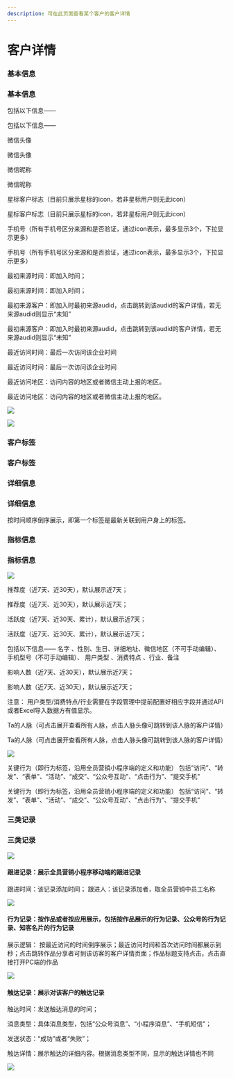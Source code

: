 ```yaml
---
description: 可在此页⾯查看某个客户的客户详情
---
```


# 客户详情

### 基本信息

### 基本信息

包括以下信息——

包括以下信息——

微信头像

微信头像

微信昵称

微信昵称

星标客户标志（⽬前只展示星标的icon，若⾮星标⽤户则⽆此icon）

星标客户标志（⽬前只展示星标的icon，若⾮星标⽤户则⽆此icon）

⼿机号（所有⼿机号区分来源和是否验证，通过icon表示，最多显示3个，下拉显示更多）

⼿机号（所有⼿机号区分来源和是否验证，通过icon表示，最多显示3个，下拉显示更多）

最初来源时间：即加⼊时间；

最初来源时间：即加⼊时间；

最初来源客户：即加⼊时最初来源audid，点击跳转到该audid的客户详情，若⽆来源audid则显示“未知” 

最初来源客户：即加⼊时最初来源audid，点击跳转到该audid的客户详情，若⽆来源audid则显示“未知” 

最近访问时间：最后一次访问该企业时间

最近访问时间：最后一次访问该企业时间

最近访问地区：访问内容的地区或者微信主动上报的地区。

最近访问地区：访问内容的地区或者微信主动上报的地区。

![](../.gitbook/assets/image%20%28177%29.png)

![](../.gitbook/assets/image%20%28177%29.png)

### 客户标签

### 客户标签

### 详细信息

### 详细信息

按时间顺序倒序展示，即第⼀个标签是最新关联到⽤户身上的标签。

### 指标信息

### 指标信息

![](../.gitbook/assets/image%20%28134%29.png)

推荐度（近7天、近30天），默认展示近7天；

推荐度（近7天、近30天），默认展示近7天；

活跃度（近7天、近30天、累计），默认展示近7天； 

活跃度（近7天、近30天、累计），默认展示近7天； 

包括以下信息—— 名字 、性别、生日、详细地址、微信地区（不可⼿动编辑）、⼿机型号（不可⼿动编辑）、 ⽤户类型 、消费特点 、⾏业、备注 

影响⼈数（近7天、近30天），默认展示近7天；

影响⼈数（近7天、近30天），默认展示近7天；

注意： ⽤户类型/消费特点/⾏业需要在字段管理中提前配置好相应字段并通过API或者Excel导⼊数据⽅有值显示。

 Ta的⼈脉（可点击展开查看所有⼈脉，点击⼈脉头像可跳转到该⼈脉的客户详情）

 Ta的⼈脉（可点击展开查看所有⼈脉，点击⼈脉头像可跳转到该⼈脉的客户详情）

![](../.gitbook/assets/image%20%28111%29.png)

 关键⾏为（即⾏为标签，沿⽤全员营销⼩程序端的定义和功能） 包括“访问”、“转发”、“表单”、“活动”、“成交”、“公众号互动”、“点击⾏为”、"提交⼿机"

 关键⾏为（即⾏为标签，沿⽤全员营销⼩程序端的定义和功能） 包括“访问”、“转发”、“表单”、“活动”、“成交”、“公众号互动”、“点击⾏为”、"提交⼿机"

### 三类记录

### 三类记录



![](../.gitbook/assets/image%20%2833%29.png)

#### 跟进记录：展示全员营销小程序移动端的跟进记录

跟进时间：该记录添加时间； 跟进⼈：该记录添加者，取全员营销中员工名称

![](../.gitbook/assets/image%20%2867%29.png)

#### 行为记录：按作品或者按应用展示，包括按作品展示的行为记录、公众号的行为记录、知客名⽚的行为记录

 展示逻辑： 按最近访问的时间倒序展示；最近访问时间和⾸次访问时间都展示到秒；点击跳转作品分享者可到该访客的客户详情⻚⾯；作品标题⽀持点击，点击直接打开PC端的作品

![](../.gitbook/assets/image%20%2897%29.png)

#### 触达记录：展示对该客户的触达记录

触达时间：发送触达消息的时间；

 消息类型：具体消息类型，包括“公众号消息”、“⼩程序消息”、“⼿机短信”； 

发送状态：“成功”或者“失败”；

 触达详情：展示触达的详细内容。根据消息类型不同，显示的触达详情也不同

![](../.gitbook/assets/image%20%28155%29.png)


